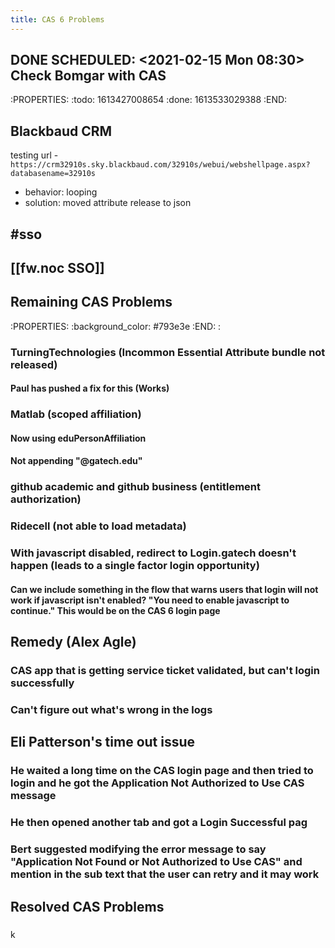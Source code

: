 ```yaml
---
title: CAS 6 Problems
---
```


## DONE SCHEDULED: <2021-02-15 Mon 08:30> Check Bomgar with CAS
:PROPERTIES:
:todo: 1613427008654
:done: 1613533029388
:END:
## Blackbaud CRM
testing url - 
` https://crm32910s.sky.blackbaud.com/32910s/webui/webshellpage.aspx?databasename=32910s `
- behavior: looping
- solution: moved attribute release to json
## #sso
## [[fw.noc SSO]]
## Remaining CAS Problems
:PROPERTIES:
:background_color: #793e3e
:END:
:
### TurningTechnologies (Incommon Essential Attribute bundle not released)
#### Paul has pushed a fix for this (Works)
### Matlab (scoped affiliation)
#### Now using eduPersonAffiliation
#### Not appending "@gatech.edu"
### github academic and github business (entitlement authorization)
### Ridecell (not able to load metadata)
### With javascript disabled, redirect to Login.gatech doesn't happen (leads to a single factor login opportunity)
#### Can we include something in the flow that warns users that login will not work if javascript isn't enabled? "You need to enable javascript to continue."  This would be on the CAS 6 login page
## Remedy (Alex Agle)
### CAS app that is getting service ticket validated, but can't login successfully
### Can't figure out what's wrong in the logs
## Eli Patterson's time out issue
### He waited a long time on the CAS login page and then tried to login and he got the Application Not Authorized to Use CAS message
### He then opened another tab and got a Login Successful pag
### Bert suggested modifying the error message to say "Application Not Found or Not Authorized to Use CAS" and mention in the sub text that the user can retry and it may work
## Resolved CAS Problems
###
k